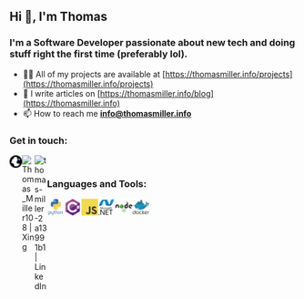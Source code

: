 ## Hi 👋, I'm Thomas
### I'm a Software Developer passionate about new tech and doing stuff right the first time (preferably lol).

- 👨‍💻 All of my projects are available at [https://thomasmiller.info/projects](https://thomasmiller.info/projects)
- 📝 I write articles on [https://thomasmiller.info/blog](https://thomasmiller.info)
- 📫 How to reach me **info@thomasmiller.info**
  
 ### Get in touch:

[<img align="left" alt="thomasmiller.info" width="22px" src="https://raw.githubusercontent.com/iconic/open-iconic/master/svg/globe.svg" />](https://thomasmiller.info)
[<img align="left" alt="Thomas_Miller108 | Xing" width="22px" src="https://cdn.jsdelivr.net/npm/simple-icons@v3/icons/xing.svg" />](https://www.xing.com/profile/Thomas_Miller108)
[<img align="left" alt="thomas-miller-2a13991b1 | LinkedIn" width="22px" src="https://cdn.jsdelivr.net/npm/simple-icons@v3/icons/linkedin.svg" />](https://linkedin.com/in/thomas-miller-2a13991b)
<br>

### Languages and Tools:
<img src="https://github.com/devicons/devicon/blob/master/icons/python/python-original-wordmark.svg" alt="python" align="left" width="30px"/> <img src="https://github.com/devicons/devicon/blob/master/icons/csharp/csharp-original.svg" alt="csharp" align="left" width="30px"/> <img src="https://github.com/devicons/devicon/blob/master/icons/javascript/javascript-original.svg" alt="javascript" align="left" width="30px"/> <img src="https://github.com/devicons/devicon/blob/master/icons/dot-net/dot-net-original-wordmark.svg" alt="dotnet" align="left" width="30px"/> <img src="https://github.com/devicons/devicon/blob/master/icons/nodejs/nodejs-original-wordmark.svg" alt="nodejs" align="left" width="30px"/> <img src="https://github.com/devicons/devicon/blob/master/icons/docker/docker-original-wordmark.svg" alt="docker" align="left" width="30px"/>
